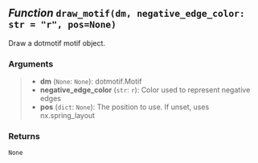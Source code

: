 ## *Function* `draw_motif(dm, negative_edge_color: str = "r", pos=None)`


Draw a dotmotif motif object.

### Arguments
> - **dm** (`None`: `None`): dotmotif.Motif
> - **negative_edge_color** (`str`: `r`): Color used to represent negative edges
> - **pos** (`dict`: `None`): The position to use. If unset, uses nx.spring_layout

### Returns
    None

